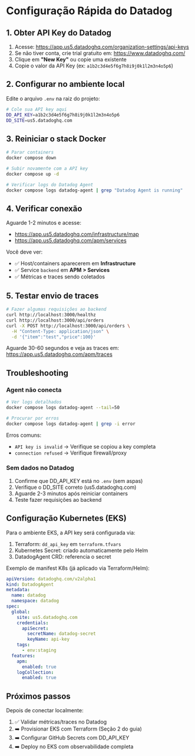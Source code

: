 # Configuração Rápida do Datadog

## 1. Obter API Key do Datadog

1. Acesse: https://app.us5.datadoghq.com/organization-settings/api-keys
2. Se não tiver conta, crie trial gratuito em: https://www.datadoghq.com/
3. Clique em **"New Key"** ou copie uma existente
4. Copie o valor da API Key (ex: `a1b2c3d4e5f6g7h8i9j0k1l2m3n4o5p6`)

## 2. Configurar no ambiente local

Edite o arquivo `.env` na raiz do projeto:

```bash
# Cole sua API key aqui
DD_API_KEY=a1b2c3d4e5f6g7h8i9j0k1l2m3n4o5p6
DD_SITE=us5.datadoghq.com
```

## 3. Reiniciar o stack Docker

```bash
# Parar containers
docker compose down

# Subir novamente com a API key
docker compose up -d

# Verificar logs do Datadog Agent
docker compose logs datadog-agent | grep "Datadog Agent is running"
```

## 4. Verificar conexão

Aguarde 1-2 minutos e acesse:
- https://app.us5.datadoghq.com/infrastructure/map
- https://app.us5.datadoghq.com/apm/services

Você deve ver:
- ✅ Host/containers aparecerem em **Infrastructure**
- ✅ Service `backend` em **APM > Services**
- ✅ Métricas e traces sendo coletados

## 5. Testar envio de traces

```bash
# Fazer algumas requisições ao backend
curl http://localhost:3000/healthz
curl http://localhost:3000/api/orders
curl -X POST http://localhost:3000/api/orders \
  -H "Content-Type: application/json" \
  -d '{"item":"test","price":100}'
```

Aguarde 30-60 segundos e veja as traces em:
https://app.us5.datadoghq.com/apm/traces

## Troubleshooting

### Agent não conecta

```bash
# Ver logs detalhados
docker compose logs datadog-agent --tail=50

# Procurar por erros
docker compose logs datadog-agent | grep -i error
```

Erros comuns:
- `API key is invalid` → Verifique se copiou a key completa
- `connection refused` → Verifique firewall/proxy

### Sem dados no Datadog

1. Confirme que DD_API_KEY está no `.env` (sem aspas)
2. Verifique o DD_SITE correto (us5.datadoghq.com)
3. Aguarde 2-3 minutos após reiniciar containers
4. Teste fazer requisições ao backend

## Configuração Kubernetes (EKS)

Para o ambiente EKS, a API key será configurada via:
1. Terraform: `dd_api_key` em `terraform.tfvars`
2. Kubernetes Secret: criado automaticamente pelo Helm
3. DatadogAgent CRD: referencia o secret

Exemplo de manifest K8s (já aplicado via Terraform/Helm):

```yaml
apiVersion: datadoghq.com/v2alpha1
kind: DatadogAgent
metadata:
  name: datadog
  namespace: datadog
spec:
  global:
    site: us5.datadoghq.com
    credentials:
      apiSecret:
        secretName: datadog-secret
        keyName: api-key
    tags:
      - env:staging
  features:
    apm:
      enabled: true
    logCollection:
      enabled: true
```

## Próximos passos

Depois de conectar localmente:
1. ✅ Validar métricas/traces no Datadog
2. ➡️ Provisionar EKS com Terraform (Seção 2 do guia)
3. ➡️ Configurar GitHub Secrets com DD_API_KEY
4. ➡️ Deploy no EKS com observabilidade completa
